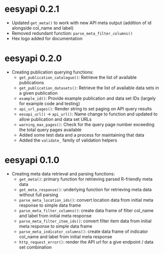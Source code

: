 # eesyapi 0.2.1

* Updated `get_meta()` to work with new API meta output (addition of id alongside col_name and label)
* Removed redundant function: `parse_meta_filter_columns()`
* Hex logo added for documentation

# eesyapi 0.2.0

* Creating publication querying functions:
  - `get_publication_catalogue()`: Retrieve the list of available publications
  - `get_publication_datasets()`: Retrieve the list of available data sets in a given publication
  - `example_id()`: Provide example publication and data set IDs (largely for example code and testing)
  - `api_url_pages()`: Render string to set paging on API query results
  - `eesapi_url()` -> `api_url()`: Name change to function and updated to allow publication and data set URLs
  - `warning_max_pages()`: Check for the query page number exceeding the total query pages available
  - Added some test data and a process for maintaining that data
  - Added the `validate_` family of validation helpers

# eesyapi 0.1.0

* Creating meta data retrieval and parsing functions:
  - `get_meta()`: primary function for retrieving parsed R-friendly meta data
  - `get_meta_response()`: underlying function for retrieving meta data without full parsing
  - `parse_meta_location_ids()`: convert location data from initial meta response to simple data frame
  - `parse_meta_filter_columns()`: create data frame of filter col_name and label from initial meta response
  - `parse_meta_filter_item_ids()`: convert filter item data from initial meta response to simple data frame
  - `parse_meta_indicator_columns()`: create data frame of indicator col_name and label from initial meta response
  - `http_request_error()`: render the API url for a give endpoint / data set combination
